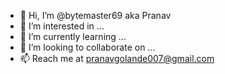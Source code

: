 - 👋 Hi, I’m @bytemaster69 aka Pranav
- 👀 I’m interested in ...
- 🌱 I’m currently learning ...
- 💞️ I’m looking to collaborate on ...
- 📫 Reach me at pranavgolande007@gmail.com

<!---
bytemaster69/bytemaster69 is a ✨ special ✨ repository because its `README.md` (this file) appears on your GitHub profile.
You can click the Preview link to take a look at your changes.
--->
